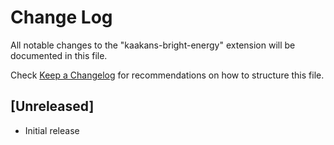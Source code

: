 # Change Log

All notable changes to the "kaakans-bright-energy" extension will be documented in this file.

Check [Keep a Changelog](http://keepachangelog.com/) for recommendations on how to structure this file.

## [Unreleased]

- Initial release
